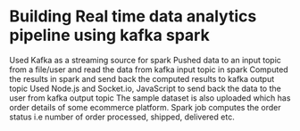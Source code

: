 # Building Real time data analytics pipeline using kafka spark
Used Kafka as a streaming source for spark
Pushed data to an input topic from a file/user and read the data from kafka input topic in spark
Computed the results in spark and send back the computed results to kafka output topic
Used Node.js and Socket.io, JavaScript to send back the data to the user from kafka output topic
The sample dataset is also uploaded which has order details of some ecommerce platform. Spark job computes the order status i.e number of order processed, shipped, delivered etc.
